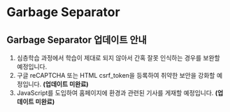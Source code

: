 # Garbage Separator

## Garbage Separator 업데이트 안내
  
  1. 심층학습 과정에서 학습이 제대로 되지 않아서 간혹 잘못 인식하는 경우를 보완할 예정입니다.  
  2. 구글 reCAPTCHA 또는 HTML csrf_token을 등록하여 취약한 보안을 강화할 예정입니다. **(업데이트 미완료)**
  3. JavaScript를 도입하여 홈페이지에 환경과 관련된 기사를 게재할 예정입니다. **(업데이트 미완료)**

